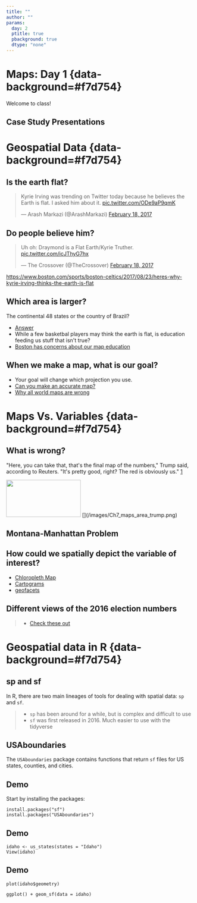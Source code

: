 ```yaml
---
title: ""
author: ""
params:
  day: 2
  ptitle: true
  pbackground: true
  dtype: "none"
---
```




# Maps: Day 1 {data-background=#f7d754}

Welcome to class!

## Case Study Presentations

<!-------------

# "Big" Data (Josh Wills) {data-background=#f7d754}

## Scientists Vs. Analysts (Josh Wills)

> - Best way to differentiate a data scientist from a data analyst. 
>    - **Data Analyst:** If my tools and data can't answer a question, then the question doesn't get answered.
>    - **Data Scientist:** If my tools and data can't answer a question, then I go get better tools and data.

## Leaving your little computer (Josh Wills)

> - [The science is the idea and then data moving to answer](https://www.youtube.com/embed/Ewd5PXgLXlU?start=488)
> - [Big is different in many ways](https://www.youtube.com/embed/Ewd5PXgLXlU?start=690)

------------------->

<!------------

# Geospatial Data {data-background=#f7d754}

## McNamara on Mapping

> - Minute 2:45 - [Gelman on maps and variables](http://www.stat.columbia.edu/~gelman/research/published/allmaps.pdf)
> - Minute 11:15 - [Modifiable areal unit problem](https://en.wikipedia.org/wiki/Modifiable_areal_unit_problem)
> - **Minute 12:15** - [Histogram example](https://tinlizzie.org/histograms/)
> - **Minute 14:20** - [John Oliver on Gerrymandering](https://www.youtube.com/watch?v=A-4dIImaodQ) has some crude language after 6 minutes.
> - Minute 14:20 - [Washinton Post on Gerrymandering](https://www.washingtonpost.com/news/wonk/wp/2015/03/01/this-is-the-best-explanation-of-gerrymandering-you-will-ever-see/?utm_term=.21dbb215a861)
> - Minute 17:00 - [The redistring game](http://www.redistrictinggame.org/)
> - Minute 18:00 - [Talismanic Redistricting](http://cho.pol.illinois.edu/wendy/papers/talismanic.pdf)
> - Minute 20:00 - [Dasymetric Maps](https://www.e-education.psu.edu/geog486/node/1866)
> - **Minute 21:20** - [Mapping upscaling interactive example](https://tinlizzie.org/spatial/)
> - Minute 22:25 - [Side Scaling: Nested Polygons and redrawing the states](https://kevinhayeswilson.com/redraw/)
> - Minute 23:20 - [Misaligned Polygons and Flint](http://theconversation.com/how-zip-codes-nearly-masked-the-lead-problem-in-flint-65626).  Zipcodes are problematic.
> - Minute 26:19 - [Tobler's First Law](https://gisgeography.com/tobler-first-law-of-geography/)
> - Minute 26:30 - [Pycno Package](https://cran.r-project.org/web/packages/pycno/pycno.pdf)

----------->

<!-----------
## [Gelman's Conclusion](http://www.stat.columbia.edu/~gelman/research/published/allmaps.pdf)

Mapping raw data can lead to spurious spatial features. For example, regions can appear highly variable because of small sample sizes in spatial sub-units (as in the radon example) or small populations [(as in the cancer example)](https://cdn.cnn.com/cnnnext/dam/assets/170124123712-01-cancer-cluster-maps--exlarge-169.jpg), and these apparently variable regions contain a disproportionate number of very high (or low) observed parameter values

Furthermore, maps really do make convenient look-up tables (what is the cancer rate, or mean radon level, in my county?). Unfortunately, even maps that are intended to be used only as look-up tables are almost sure to be used for identifying spatial features – we find it very hard to suppress this instinct ourselves
-------------->

# Geospatial Data {data-background=#f7d754}

## Is the earth flat?

<blockquote class="twitter-video" data-lang="en"><p lang="en" dir="ltr">Kyrie Irving was trending on Twitter today because he believes the Earth is flat. I asked him about it. <a href="https://t.co/ODe9aP9qmK">pic.twitter.com/ODe9aP9qmK</a></p>&mdash; Arash Markazi (@ArashMarkazi) <a href="https://twitter.com/ArashMarkazi/status/832770937078571008?ref_src=twsrc%5Etfw">February 18, 2017</a></blockquote>
<script async src="https://platform.twitter.com/widgets.js" charset="utf-8"></script>

## Do people believe him?

<blockquote class="twitter-video" data-lang="en"><p lang="en" dir="ltr">Uh oh: Draymond is a Flat Earth/Kyrie Truther. <a href="https://t.co/icJThyG7hx">pic.twitter.com/icJThyG7hx</a></p>&mdash; The Crossover (@TheCrossover) <a href="https://twitter.com/TheCrossover/status/833014995583643649?ref_src=twsrc%5Etfw">February 18, 2017</a></blockquote>
<script async src="https://platform.twitter.com/widgets.js" charset="utf-8"></script>

https://www.boston.com/sports/boston-celtics/2017/08/23/heres-why-kyrie-irving-thinks-the-earth-is-flat

## Which area is larger?

The continental 48 states or the country of Brazil?

- [Answer](http://www.comparea.org/USA48+BRA)
- While a few basketbal players may think the earth is flat, is education feeding us stuff that isn't true?
- [Boston has concerns about our map education](https://www.theguardian.com/education/2017/mar/19/boston-public-schools-world-map-mercator-peters-projection)


## When we make a map, what is our goal?

- Your goal will change which projection you use.
- [Can you make an accurate map?](https://www.youtube.com/watch?v=8I_VpC6IuJs)
- [Why all world maps are wrong](https://www.youtube.com/watch?v=kIID5FDi2JQ)
<!-------------
* ![](../images/cahill-keyes.jpg){ width=80% }
* The [cahill-keyes projection looks pretty good](https://xkcd.com/977/) or [check this out](https://www.youtube.com/watch?v=sD7ED12XGFo).
---------->

<!------------
## What is GDAL?

The Geospatial Data Abstraction Library (GDAL) is a C/C++ geospatial data format translation programming library and associated set of utility programs built using the library. GDAL is one of the jewels of the open source community, and I want to help you understand how to leverage its power to process spatial data. 

https://en.wikipedia.org/wiki/GDAL
http://www.gdal.org
-------------->

# Maps Vs. Variables {data-background=#f7d754}

## What is wrong?

"Here, you can take that, that's the final map of the numbers," Trump said, according to Reuters.  "It's pretty good, right? The red is obviously us." [1](http://www.businessinsider.com/trump-2016-electoral-map-reuters-interview-xi-jinping-china-2017-4)

<img src="/images/Ch7_maps_area_trump.png"  height="100" width="200">
[](/images/Ch7_maps_area_trump.png)

## Montana-Manhattan Problem

[](/images/Ch7_maps_area_combined.png)

## How could we spatially depict the variable of interest?

- [Chloropleth Map](https://en.wikipedia.org/wiki/Choropleth_map)
- [Cartograms](https://en.wikipedia.org/wiki/Cartogram)
- [geofacets](https://hafen.github.io/geofacet/)

## Different views of the 2016 election numbers

>- [Check these out](http://www.businessinsider.com/2016-election-results-maps-population-adjusted-cartogram-2016-11/#heres-the-basic-electoral-college-map-with-states-that-hillary-clinton-won-in-blue-and-states-that-donald-trump-won-in-red-assuming-that-trumps-narrow-lead-in-michigan-continues-to-hold-1)

# Geospatial data in R {data-background=#f7d754}

## sp and sf

In R, there are two main lineages of tools for dealing with spatial data: `sp` and `sf`.

>- `sp` has been around for a while, but is complex and difficult to use
>- `sf` was first released in 2016. Much easier to use with the tidyverse

## USAboundaries

The `USAboundaries` package contains functions that return `sf` files for US states, counties, and cities.

## Demo

Start by installing the packages:

```
install.packages("sf")
install.packages("USAboundaries")
```

## Demo

```
idaho <- us_states(states = "Idaho")
View(idaho)
```

## Demo

```
plot(idaho$geometry)

ggplot() + geom_sf(data = idaho)
```


